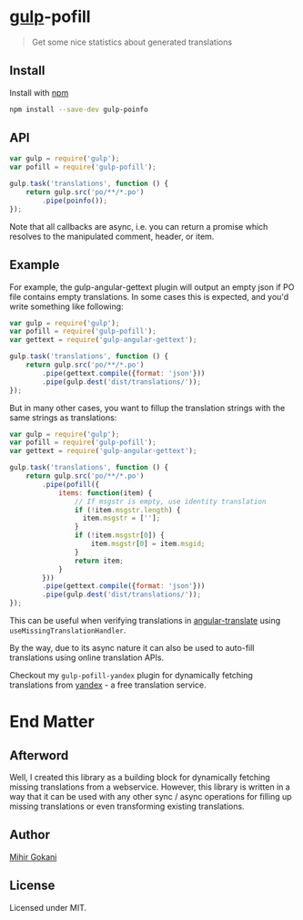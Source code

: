 # [gulp](http://gulpjs.com)-pofill

> Get some nice statistics about generated translations


## Install

Install with [npm][1]

```sh
npm install --save-dev gulp-poinfo
```


## API

```js
var gulp = require('gulp');
var pofill = require('gulp-pofill');

gulp.task('translations', function () {
    return gulp.src('po/**/*.po')
        .pipe(poinfo());
});
```

Note that all callbacks are async, i.e. you can return a promise which resolves to
the manipulated comment, header, or item.

## Example

For example, the gulp-angular-gettext plugin will output an empty json if PO file
contains empty translations. In some cases this is expected, and you'd write
something like following:

```js
var gulp = require('gulp');
var pofill = require('gulp-pofill');
var gettext = require('gulp-angular-gettext');

gulp.task('translations', function () {
    return gulp.src('po/**/*.po')
        .pipe(gettext.compile({format: 'json'}))
        .pipe(gulp.dest('dist/translations/'));
});
```

But in many other cases, you want to fillup the translation strings with the
same strings as translations:


```js
var gulp = require('gulp');
var pofill = require('gulp-pofill');
var gettext = require('gulp-angular-gettext');

gulp.task('translations', function () {
    return gulp.src('po/**/*.po')
        .pipe(pofill({
            items: function(item) {
                // If msgstr is empty, use identity translation
                if (!item.msgstr.length) {
                  item.msgstr = [''];
                }
                if (!item.msgstr[0]) {
                    item.msgstr[0] = item.msgid;
                }
                return item;
            }
        }))
        .pipe(gettext.compile({format: 'json'}))
        .pipe(gulp.dest('dist/translations/'));
});
```

This can be useful when verifying translations in 
[angular-translate][3] 
using `useMissingTranslationHandler`.

By the way, due to its async nature it can also be used to auto-fill 
translations using online translation APIs.

Checkout my `gulp-pofill-yandex` plugin for dynamically fetching
translations from [yandex][4] - a free translation service.


# End Matter

## Afterword

Well, I created this library as a building block for dynamically 
fetching missing translations from a webservice. However, this library
is written in a way that it can be used with any other sync / async
operations for filling up missing translations or even transforming
existing translations.

## Author

[Mihir Gokani][0]

## License

Licensed under MIT.


[0]: https://github.com/mihirgokani007
[1]: https://npmjs.org/package/gulp-pofill
[2]: https://github.com/rubenv/pofile#the-poitem-class
[3]: https://angular-translate.github.io
[4]: https://tech.yandex.com/translate


